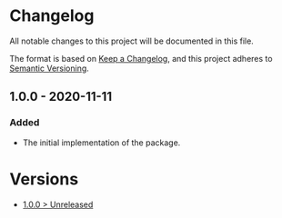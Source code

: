 # Changelog
All notable changes to this project will be documented in this file.

The format is based on [Keep a Changelog](https://keepachangelog.com/en/1.0.0/),
and this project adheres to [Semantic Versioning](https://semver.org/spec/v2.0.0.html).

## 1.0.0 - 2020-11-11
### Added
- The initial implementation of the package.

# Versions
- [1.0.0 > Unreleased](https://github.com/grizz-it/log/compare/1.0.0...HEAD)
